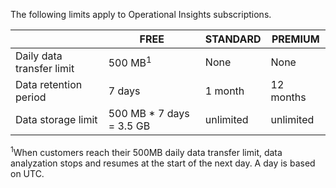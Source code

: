 ﻿<properties
   pageTitle="Operational Insights limits table"
   description="Describes system limits for Operational Insights."
   services="operational-insights"
   documentationCenter="NA"
   authors="bandersmsft"
   manager="jwhit"
   editor="" />
<tags
   ms.service="operational-insights"
   ms.devlang="NA"
   ms.topic="article"
   ms.tgt_pltfrm="NA"
   ms.workload="TBD"
   ms.date="07/01/2015"
   ms.author="banders" />


The following limits apply to Operational Insights subscriptions.


|   |FREE|STANDARD|PREMIUM|
|---|---|---|---|
|Daily data transfer limit|500 MB<sup>1</sup>|None|None|
|Data retention period|7 days|1 month|12 months|
|Data storage limit|500 MB * 7 days = 3.5 GB|unlimited|unlimited|


<sup>1</sup>When customers reach their 500MB daily data transfer limit, data analyzation stops and resumes at the start of the next day. A day is based on UTC.
